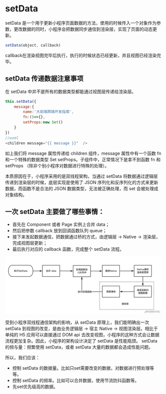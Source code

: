 # setData
setData 是一个用于更新小程序页面数据的方法，使用的时候传入一个对象作为参数，更改数据的同时，小程序会把数据同步通信到渲染层，实现了页面的动态更新。
```js
setData(object, callback)
```
callback在渲染视图完毕后执行，执行的时候状态已经更新，并且视图已经渲染完毕。

## setData 传递数据注意事项
在 setData 中并不是所有的数据类型都能通过视图层传递给渲染层。
```js 
this.setData({
    message:{
        name:'大前端跨端开发指南',
        fn:()=>{},
        setProps:new Set()
    }
})
//wxml 
<children message="{{ message }}"  />
```
如上我们将 message 属性传递给 children 组件，message 属性中有一个函数 fn 和一个特殊的数据类型 Set setProps。子组件中，正常情况下是拿不到函数 fn 和 setProps （除非个别小程序对数据进行特殊的处理）。

本质原因在于，小程序采用的是双线程架构，当通过 setData 将数据通过逻辑层传递到渲染层的时候，底层实现是使用了 JSON 序列化和反序列化的方式来更新数据，而函数不是合法的 JSON 数据类型，无法被正确处理，而 set 会被处理成对象结构。

## 一次 setData 主要做了哪些事情：
- 首先在 Component 或者 Page 实例上合并 data；
- 然后把参数 callback 放到回调函数队列 queue；
- 接下来发起数据通信，把数据通过桥的方式，由逻辑层 -> Native -> 渲染层，完成视图层更新；
- 最后执行对应的 callback 函数，完成整个 setData 流程。

<img src="./assets/setData流程.png" />

受到小程序双线程通信架构的影响，从 setData 原理上，我们能明确出一次 setData 到视图的改变，是由业务逻辑层 -> 宿主 Native -> 视图渲染层。相比于单纯的 H5 应用可以直接通过 DOM api 去改变视图，小程序的这种方式会让数据流程更加复杂。因此，小程序的架构设计决定了 setData 是性能瓶颈。
setData 的频与量：频繁使用 setData，或者 setData 大量的数据都会造成性能问题。

所以，我们应该：
- 控制 setData 的数据量。比如只set需要改变的数据，对数据进行预处理等等。
- 控制 setData 的频率。比如可以合并数据，使用节流防抖函数等。
- 先set优先级高的数据。